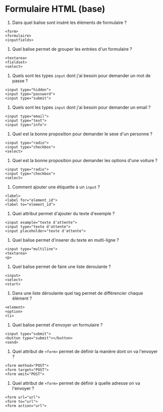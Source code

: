 # Formulaire HTML (base)

1. Dans quel balise sont inséré les éléments de formulaire ?
```
<form>
<formulaire>
<inputfields>
```
1. Quel balise permet de grouper les entrées d'un formulaire ? 
```
<textarea>
<fieldset>
<select>
```
1. Quels sont les types `input` dont j'ai besoin pour demander un mot de passe ?
```
<input type="hidden">
<input type="password">
<input type="submit">
```
1. Quels sont les types `input` dont j'ai besoin pour demander un email ?
```
<input type="email">
<input type="text">
<input type="info">
```
1. Quel est la bonne proposition pour demander le sexe d'un personne ?
```
<input type="radio">
<input type="checkbox">
<select>
```
1. Quel est la bonne proposition pour demander les options d'une voiture ?
```
<input type="radio">
<input type="checkbox">
<select>
```
1. Comment ajouter une étiquette à un `input` ?
```
<label>
<label for="element_id">
<label to="element_id">
```
1. Quel attribut permet d'ajouter du texte d'exemple ?
```
<input example="texte d'attente">
<input type="texte d'attente">
<input placeholder="texte d'attente">
```
1. Quel balise permet d'inserer du texte en multi-ligne ?
```
<input type="multiline">
<textarea>
<p>
```
1. Quel balise permet de faire une liste deroulante ?
```
<input>
<select>
<start>
```
1. Dans une liste déroulante quel tag permet de différencier chaque élément ?
```
<element>
<option>
<li>
```
1. Quel balise permet d'envoyer un formulaire ?
```
<input type="submit">
<button type="submit"></button>
<send>
```
1. Quel attribut de `<form>` permet de définir la manière dont on va l'envoyer ?
```
<form method="POST">
<form target="POST">
<form emit="POST">
```
1. Quel attribut de `<form>` permet de définir à quelle adresse on va l'envoyer ?
```
<form url="url">
<form to="url">
<form action="url">
```
